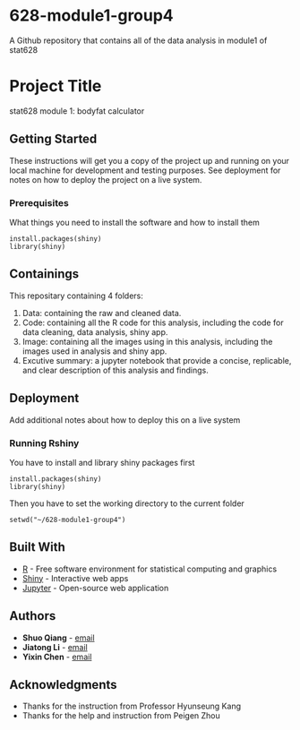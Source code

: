 # 628-module1-group4
A Github repository that contains all of the data analysis in module1 of stat628

# Project Title

stat628 module 1: bodyfat calculator

## Getting Started

These instructions will get you a copy of the project up and running on your local machine for development and testing purposes. See deployment for notes on how to deploy the project on a live system.

### Prerequisites

What things you need to install the software and how to install them

```
install.packages(shiny)
library(shiny)
```

## Containings

This repositary containing 4 folders:
1. Data: containing the raw and cleaned data.
2. Code: containing all the R code for this analysis, including the code for data cleaning, data analysis, shiny app.
3. Image: containing all the images using in this analysis, including the images used in analysis and shiny app.
4. Excutive summary: a jupyter notebook that provide a concise, replicable, and clear description of this analysis and findings.


## Deployment

Add additional notes about how to deploy this on a live system

### Running Rshiny

You have to install and library shiny packages first

```
install.packages(shiny)
library(shiny)
```

Then you have to set the working directory to the current folder

```
setwd("~/628-module1-group4")
```

## Built With

* [R](https://www.r-project.org/) - Free software environment for statistical computing and graphics
* [Shiny](https://shiny.rstudio.com/) - Interactive web apps
* [Jupyter](https://jupyter.org/) - Open-source web application

## Authors

* **Shuo Qiang** - [email](sqiang@wisc.edu)
* **Jiatong Li** - [email](jli872@wisc.edu)
* **Yixin Chen** - [email](chen777@wisc.edu)


## Acknowledgments

* Thanks for the instruction from Professor Hyunseung Kang
* Thanks for the help and instruction from Peigen Zhou
